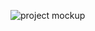 [mockup]: fend-portfolio-page/img/mockup-screenshot.png "Screenshot of PDF mockup"


![project mockup][mockup]
